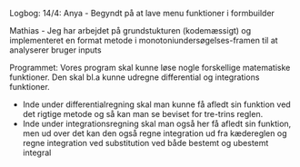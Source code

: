 Logbog:
  14/4:
  Anya 
    - Begyndt på at lave menu funktioner i formbuilder

  Mathias
    - Jeg har arbejdet på grundstukturen (kodemæssigt) og implementeret en format metode i monotoniundersøgelses-framen til at analyserer       bruger inputs

Programmet:
  Vores program skal kunne løse nogle forskellige matematiske funktioner. 
  Den skal bl.a kunne udregne differential og integrations funktioner. 
  - Inde under differentialregning skal man kunne få afledt sin funktion ved det rigtige metode og så kan man se beviset for tre-trins         reglen.
  - Inde under integrationsregning skal man også her få afledt sin funktion, men ud over det kan den også regne integration ud fra             kædereglen og regne integration ved substitution ved både bestemt og ubestemt integral
